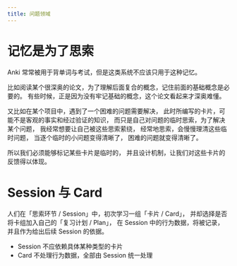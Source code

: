 ```yaml
---
title: 问题领域
---
```


# 记忆是为了思索

Anki 常常被用于背单词与考试，但是这类系统不应该只用于这种记忆。

比如阅读某个很深奥的论文，为了理解后面复合的概念，记住前面的基础概念是必要的。
有些时候，正是因为没有牢记基础的概念，这个论文看起来才深奥难懂。

又比如在某个项目中，遇到了一个困难的问题需要解决，
此时所编写的卡片，可能不是客观的事实和经过验证的知识，
而只是自己对问题的临时思索，为了解决某个问题，
我经常想要让自己被这些思索萦绕，
经常地思索，会慢慢理清这些临时问题，
当逐个临时的小问题变得清晰了，
困难的问题就变得清晰了。

所以我们必须能够标记某些卡片是临时的，
并且设计机制，让我们对这些卡片的反馈得以体现。

# Session 与 Card

人们在「思索环节 / Session」中，初次学习一组「卡片 / Card」，
并却选择是否将卡组加入自己的「复习计划 / Plan」，
在 Session 中的行为数据，将被记录，并且作为给出后续 Session 的依据。

- Session 不应依赖具体某种类型的卡片
- Card 不处理行为数据，全部由 Session 统一处理
